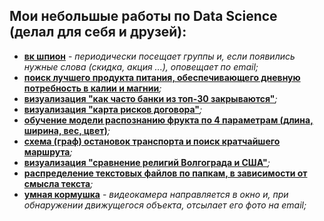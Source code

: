 ## Мои небольшые работы по Data Science (делал для себя и друзей):

* **[вк шпион](https://github.com/andreipit/ds_projects/blob/master/3_mini_google/mini_google.ipynb)** - *периодически посещает группы и, если появились нужные слова (скидка, акция ...), оповещает по email;*
* **[поиск лучшего продукта питания, обеспечивающего дневную потребность в калии и магнии](https://github.com/andreipit/ds_projects/blob/master/2_heart_diet/heart_diet.ipynb)***;*
* **[визуализация "как часто банки из топ-30 закрываются"](https://github.com/andreipit/ds_projects/blob/master/4_bank_rating/rating_manual.ipynb)***;*
* **[визуализация "карта рисков договора"](https://github.com/andreipit/ds_projects/blob/master/5_games_business_risk_map/risk_map.ipynb)***;*
* **[обучение модели распознанию фрукта по 4 параметрам (длина, ширина, вес, цвет)](https://github.com/andreipit/ds_projects/blob/master/6_fruits_sorting/basic/fruits_sorting_min.ipynb)***;*
* **[схема (граф) остановок транспорта и поиск кратчайшего маршрута](https://github.com/andreipit/ds_projects/blob/master/9_graph_friends_movies_metro/2_metrotram.ipynb)***;*
* **[визуализация "сравнение религий Волгограда и США"](https://www.kaggle.com/andrewpt/comparison-of-the-religions-of-russia-and-the-usa)***;*
* **[распределение текстовых файлов по папкам, в зависимости от смысла текста](https://github.com/andreipit/ds_projects/blob/master/8_texts_similarity_and_topic/kernel/4_put_documents_to_folders.ipynb)***;*
* **[умная кормушка](https://github.com/andreipit/ds_projects/blob/master/11_bird_feeder/2_birds_detector.ipynb)** - *видеокамера направляется в окно и, при обнаружении движущегося объекта, отсылает его фото на email;*


